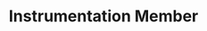 ---
layout: member
weight: 2
name: Michael Dongwook Byun
project: BioT
title: Instrumentation Member
img: /assets/images/members/Michael.jpg
email: mbyun95@alumni.ubc.ca
biography: >
  Michael Dongwook Byun is a current second year Chemical Engineering (Co-op) in Process Option. He chose chemical engineering because he believes that checmial and biological processes can enhance our world in a much better way. He is interested in creating a self-sufficient world by developing chemical and biological processes that can be used in every household. Through UBC Envision, he is looking forward to learning how to design processes in real-life and improve their efficiencies.
linkedin: https://www.linkedin.com/in/michaeldwbyun
---